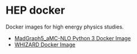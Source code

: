 # HEP docker

Docker images for high energy physics studies.

* [MadGraph5_aMC-NLO Python 3 Docker Image](MadGraph5_aMC-NLO/README.md)
* [WHIZARD Docker Image](WHIZARD/README.md)